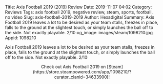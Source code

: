 Title: Axis Football 2019 (2019) Review
Date: 2019-11-07 04:02
Category: Reviews
Tags: axis football 2019, negative review, steam, sports, football, no video
Slug: axis-football-2019-2019
Author: Hexadigital
Summary: Axis Football 2019 leaves a lot to be desired as your team stalls, freezes in place, falls to the ground at the slightest touch, or simply launches the ball off to the side. Not exactly playable. 2/10
og_image: images/steam/1098210.jpg
Appid: 1098210

Axis Football 2019 leaves a lot to be desired as your team stalls, freezes in place, falls to the ground at the slightest touch, or simply launches the ball off to the side. Not exactly playable. 2/10

<center>Check out Axis Football 2019 on [Steam](https://store.steampowered.com/app/1098210/?curator_clanid=34633900)!</center>
